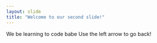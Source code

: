 ```yaml
---
layout: slide
title: "Welcome to our second slide!"
---
```

We be learning to code babe
Use the left arrow to go back!
